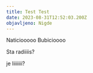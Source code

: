 ```yaml
---
title: Test Test
date: 2023-08-31T12:52:03.200Z
objavljeno: Nigde
---
```

Naticiooooo
Bubicioooo

Sta radiiiis?

je liiiiiii?